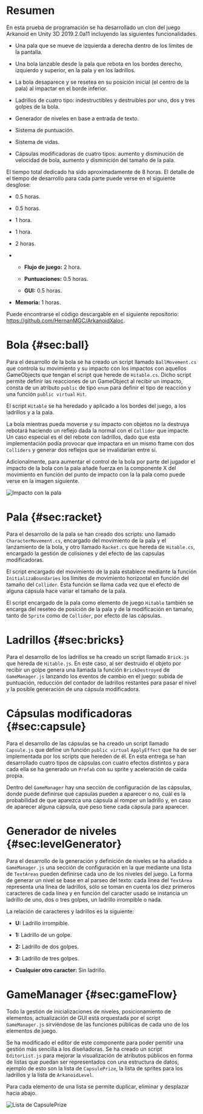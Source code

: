 Resumen
=======

En esta prueba de programación se ha desarrollado un clon del juego Arkanoid en Unity 3D 2019.2.0a11 incluyendo las siguientes funcionalidades.

-   Una pala que se mueve de izquierda a derecha dentro de los límites de la pantalla.

-   Una bola lanzable desde la pala que rebota en los bordes derecho, izquierdo y superior, en la pala y en los ladrillos.

-   La bola desaparece y se resetea en su posición inicial (el centro de la pala) al impactar en el borde inferior.

-   Ladrillos de cuatro tipo: indestructibles y destruibles por uno, dos y tres golpes de la bola.

-   Generador de niveles en base a entrada de texto.

-   Sistema de puntuación.

-   Sistema de vidas.

-   Cápsulas modificadoras de cuatro tipos: aumento y disminución de velocidad de bola, aumento y disminición del tamaño de la pala.

El tiempo total dedicado ha sido aproximadamente de 8 horas. El detalle de el tiempo de desarrollo para cada parte puede verse en el siguiente desglose:

-   0.5 horas.

-   0.5 horas.

-   1 hora.

-   1 hora.

-   2 horas.

-   -   **Flujo de juego:** 2 hora.

    -   **Puntuaciones:** 0.5 horas.

    -   **GUI:** 0.5 horas.

-   **Memoria:** 1 horas.

Puede encontrarse el código descargable en el siguiente repositorio: <https://github.com/HernanMGC/ArkanoidXaloc>.

Bola {#sec:ball}
====

Para el desarrollo de la bola se ha creado un script llamado `BallMovement.cs` que controla su movimiento y su impacto con los impactos con aquellos GameObjects que tengan el script que herede de `Hitable.cs`. Dicho script permite definir las reacciones de un GameObject al recibir un impacto, consta de un atributo `public` de tipo `enum` para definir el tipo de reacción y una función `public virtual` `Hit`.

El script `Hitable` se ha heredado y aplicado a los bordes del juego, a los ladrillos y a la pala.

La bola mientras pueda moverse y su impacto con objetos no la destruya rebotará haciendo un reflejo dada la normal con el `Collider` que impacte. Un caso especial es el del rebote con ladrillos, dado que esta implementación podía provocar que impactara en un mismo frame con dos `Colliders` y generar dos reflejos que se invalidarían entre sí.

Adicionalmente, para aumentar el control de la bola por parte del jugador el impacto de la bola con la pala añade fuerza en la componente X del movimiento en función del punto de impacto con la la pala como puede verse en la imagen siguiente.

![Impacto con la pala<span data-label="fig:racketImpact"></span>](racketImpact)

Pala {#sec:racket}
====

Para el desarrollo de la pala se han creado dos scripts: uno llamado `CharacterMovement.cs`, encargado del movimiento de la pala y el lanzamiento de la bola, y otro llamado `Racket.cs` que hereda de `Hitable.cs`, encargado la gestión de colisiones y del efecto de las capsulas modificadoras.

El script encargado del movimiento de la pala establece mediante la función `InitializaBoundaries` los límites de movimiento horizontal en función del tamaño del `Collider`. Esta función se llama cada vez que el efecto de alguna cápsula hace variar el tamaño de la pala.

El script encargado de la pala como elemento de juego `Hitable` también se encarga del reseteo de posición de la pala y de la modificación en tamaño, tanto de `Sprite` como de `Collider`, por efecto de las cápsulas.

Ladrillos {#sec:bricks}
=========

Para el desarrollo de los ladrillos se ha creado un script llamado `Brick.js` que hereda de `Hitable.js`. En este caso, al ser destruido el objeto por recibir un golpe genera una llamada la función `BrickDestroyed` de `GameManager.js` lanzando los eventos de cambio en el juego: subida de puntuación, reducción del contador de ladrillos restantes para pasar el nivel y la posible generación de una cápsula modificadora.

Cápsulas modificadoras {#sec:capsule}
======================

Para el desarrollo de las cápsulas se ha creado un script llamado `Capsule.js` que define un función `public virtual` `ApplyEffect` que ha de ser implementada por los scripts que hereden de él. En esta entrega se han desarrollado cuatro tipos de cápsulas con cuatro efectos distintos y para cada ella se ha generado un `Prefab` con su sprite y aceleración de caída propia.

Dentro del `GameManager` hay una sección de configuración de las cápsulas, donde puede definirse qué capsulas pueden a aparecer o no, cuál es la probabilidad de que aparezca una cápsula al romper un ladrillo y, en caso de aparecer alguna cápsula, qué peso tiene cada cápsula para aparecer.

Generador de niveles {#sec:levelGenerator}
====================

Para el desarrollo de la generación y definición de niveles se ha añadido a `GameManager.js` una sección de configuración en la que mediante una lista de `TextAreas` pueden definirse cada uno de los niveles del juego. La forma de generar un nivel se base en al parseo del texto: cada línea del `TextArea` representa una línea de ladrillos, sólo se toman en cuenta los diez primeros caracteres de cada línea y en función del caracter usado se instancia un ladrillo de uno, dos o tres golpes, un ladrillo irrompible o nada.

La relación de caracteres y ladrillos es la siguiente:

-   **U:** Ladrillo irrompible.

-   **1:** Ladrillo de un golpe.

-   **2:** Ladrillo de dos golpes.

-   **3:** Ladrillo de tres golpes.

-   **Cualquier otro caracter:** Sin ladrillo.

GameManager {#sec:gameFlow}
===========

Todo la gestión de inicializaciones de niveles, posicionamiento de elementos, actualización de GUI está orquestada por el script `GameManager.js` sirviéndose de las funciones públicas de cada uno de los elementos de juego.

Se ha modificado el editor de este componente para poder pemitir una gestión más sencilla a los diseñadoras. Se ha creado un script `EditorList.js` para mejorar la visualización de atributos públicos en forma de listas que puedan ser representados con una estructura de datos, ejemplo de esto son la lista de `CapsulePrize`, la lista de sprites para los ladrillos y la lista de `ArkanoidLevel`.

Para cada elemento de una lista se permite duplicar, eliminar y desplazar hacia abajo.

![Lista de `CapsulePrize`<span data-label="fig:editorList"></span>](editorList)
